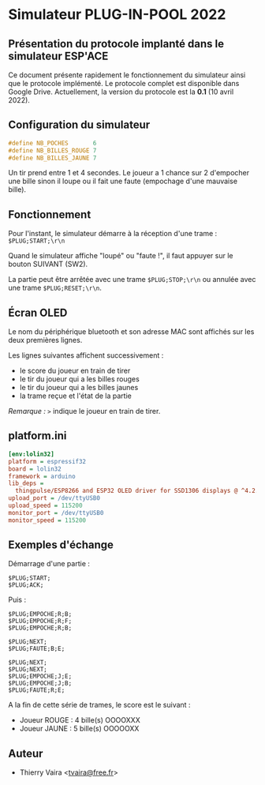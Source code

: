 # Simulateur PLUG-IN-POOL 2022

## Présentation du protocole implanté dans le simulateur ESP'ACE

Ce document présente rapidement le fonctionnement du simulateur ainsi que le protocole implémenté. Le protocole complet est disponible dans Google Drive. Actuellement, la version du protocole est la **0.1** (10 avril 2022).

## Configuration du simulateur

```cpp
#define NB_POCHES       6
#define NB_BILLES_ROUGE 7
#define NB_BILLES_JAUNE 7
```

Un tir prend entre 1 et 4 secondes. Le joueur a 1 chance sur 2 d'empocher une bille sinon il loupe ou il fait une faute (empochage d'une mauvaise bille).

## Fonctionnement

Pour l'instant, le simulateur démarre à la réception d'une trame : `$PLUG;START;\r\n`

Quand le simulateur affiche "loupé" ou "faute !", il faut appuyer sur le bouton SUIVANT (SW2).

La partie peut être arrêtée avec une trame `$PLUG;STOP;\r\n` ou annulée avec une trame `$PLUG;RESET;\r\n`.

## Écran OLED

Le nom du périphérique bluetooth et son adresse MAC sont affichés sur les deux premières lignes.

Les lignes suivantes affichent successivement :

- le score du joueur en train de tirer
- le tir du joueur qui a les billes rouges
- le tir du joueur qui a les billes jaunes
- la trame reçue et l'état de la partie

_Remarque :_ `>` indique le joueur en train de tirer.

## platform.ini

```ini
[env:lolin32]
platform = espressif32
board = lolin32
framework = arduino
lib_deps =
  thingpulse/ESP8266 and ESP32 OLED driver for SSD1306 displays @ ^4.2.0
upload_port = /dev/ttyUSB0
upload_speed = 115200
monitor_port = /dev/ttyUSB0
monitor_speed = 115200
```

## Exemples d'échange

Démarrage d'une partie :

```
$PLUG;START;
$PLUG;ACK;
```

Puis :

```
$PLUG;EMPOCHE;R;B;
$PLUG;EMPOCHE;R;F;
$PLUG;EMPOCHE;R;B;

$PLUG;NEXT;
$PLUG;FAUTE;B;E;

$PLUG;NEXT;
$PLUG;NEXT;
$PLUG;EMPOCHE;J;E;
$PLUG;EMPOCHE;J;B;
$PLUG;FAUTE;R;E;
```

A la fin de cette série de trames, le score est le suivant :

- Joueur ROUGE : 4 bille(s)  OOOOXXX
- Joueur JAUNE : 5 bille(s)  OOOOOXX

## Auteur

- Thierry Vaira <<tvaira@free.fr>>
